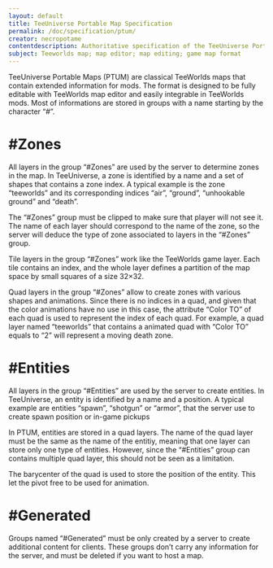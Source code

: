 ```yaml
---
layout: default
title: TeeUniverse Portable Map Specification
permalink: /doc/specification/ptum/
creator: necropotame
contentdescription: Authoritative specification of the TeeUniverse Portable Map purported to ease migration of Teeworlds maps
subject: Teeworlds map; map editor; map editing; game map format
---
```


TeeUniverse Portable Maps (PTUM) are classical TeeWorlds maps that contain extended information for mods.
The format is designed to be fully editable with TeeWorlds map editor and easily integrable in TeeWorlds mods.
Most of informations are stored in groups with a name starting by the character “#”.

# #Zones #

All layers in the group “#Zones” are used by the server to determine zones in the map.
In TeeUniverse, a zone is identified by a name and a set of shapes that contains a zone index.
A typical example is the zone “teeworlds” and its corresponding indices “air”, “ground”, “unhookable ground” and “death”.

The “#Zones” group must be clipped to make sure that player will not see it.
The name of each layer should correspond to the name of the zone, so the server will deduce the type of zone associated to layers in the “#Zones” group.

Tile layers in the group “#Zones” work like the TeeWorlds game layer.
Each tile contains an index, and the whole layer defines a partition of the map space by small squares of a size 32×32.

Quad layers in the group “#Zones” allow to create zones with various shapes and animations.
Since there is no indices in a quad, and given that the color animations have no use in this case,
the attribute “Color TO” of each quad is used to represent the index of each quad.
For example, a quad layer named “teeworlds” that contains a animated quad with “Color TO” equals to “2” will represent a moving death zone.

# #Entities #

All layers in the group “#Entities” are used by the server to create entities.
In TeeUniverse, an entity is identified by a name and a position.
A typical example are entities “spawn”, “shotgun” or “armor”, that the server use to create spawn position or in-game pickups

In PTUM, entities are stored in a quad layers. The name of the quad layer must be the same as the name of the entitiy,
meaning that one layer can store only one type of entities. However, since the “#Entities” group can contains multiple quad layer,
this should not be seen as a limitation.

The barycenter of the quad is used to store the position of the entity. This let the pivot free to be used for animation.

# #Generated #

Groups named “#Generated” must be only created by a server to create additional content for clients.
These groups don’t carry any information for the server, and must be deleted if you want to host a map.
